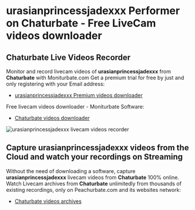 # urasianprincessjadexxx Performer on Chaturbate - Free LiveCam videos downloader

## Chaturbate Live Videos Recorder

Monitor and record livecam videos of **urasianprincessjadexxx** from **Chaturbate** with Moniturbate.com
Get a premium trial for free by just and only registering with your Email address:
* [urasianprincessjadexxx Premium videos downloader](https://moniturbate.com/request-demo-licence-key.html)

Free livecam videos downloader - Moniturbate Software:
* [Chaturbate videos downloader](https://moniturbate.com/moniturbate-download-software.html)

![urasianprincessjadexxx livecam videos recorder](https://peachurnet.com/templates/moniturbate-software.png)


## Capture urasianprincessjadexxx videos from the Cloud and watch your recordings on Streaming

Without the need of downloading a software, capture **urasianprincessjadexxx** livecam videos from **Chaturbate** 100% online.
Watch Livecam archives from **Chaturbate** unlimitedly from thousands of existing recordings, only on Peachurbate.com and its websites network:
* [Chaturbate videos archives](https://peachurnet.com/)